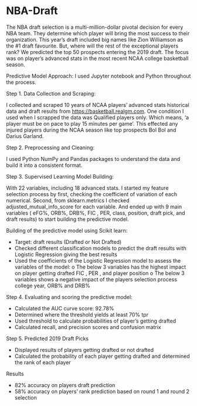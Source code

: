 # NBA-Draft
The NBA draft selection is a multi-million-dollar pivotal decision for every NBA team. 
They determine which player will bring the most success to their organization. 
This year’s draft included big names like Zion Williamson as the #1 draft favourite. 
But, where will the rest of the exceptional players rank? We predicted the top 50 prospects entering the 2019 draft. 
The focus was on player’s advanced stats in the most recent NCAA college basketball season.

Predictive Model Approach: I used Jupyter notebook and Python throughout the process. 

Step 1. Data Collection and Scraping:

I collected and scraped 10 years of NCAA players’ advanced stats historical data and draft results from  https://basketball.realgm.com. One condition I used when I scrapped the data was Qualified players only. Which means, ‘a player must be on pace to play 15 minutes per game’. This effected any injured players during the NCAA season like top prospects Bol Bol  and Darius Garland. 

Step 2. Preprocessing and Cleaning:

I used Python NumPy and Pandas packages to understand the data and build it into a consistent format.

Step 3. Supervised Learning Model Building:  

With 22 variables, including 18 advanced stats. I started my feature selection process by
first, checking the coefficient of variation of each numerical. Second, from sklearn.metrics I checked adjusted_mutual_info_score for each variable. And ended up with 9 main variables ( eFG%, ORB%, DRB%, FIC , PER, class, position, draft pick, and draft results) to start building the predictive model.

Building of the predictive model using Scikit learn:
-	Target: draft results (Drafted or Not Drafted)
-	Checked different classification models to predict the draft results with Logistic Regression giving the best results
-	Used the coefficients of the Logistic Regression model to assess the variables of the model:
o	The below 3 variables has the highest impact on player getting drafted
 FIC , PER , and player position
o	The below 3 variables shows a negative impact of the players selection process
college year, ORB% and DRB%

Step 4. Evaluating and scoring the predictive model:

-	Calculated the AUC curve score: 92.78%
-	Determined where the threshold yields at least 70% tpr
-	Used threshold to calculate probabilities of player’s getting drafted 
-	Calculated recall, and precision scores and confusion matrix

Step 5. Predicted 2019 Draft Picks

-	Displayed results of players getting drafted or not drafted 
-	Calculated the probability of each player getting drafted and determined the rank of each player

Results
-	82% accuracy on players draft prediction
-	58% accuracy on players’ rank prediction based on round 1 and round 2 selection
